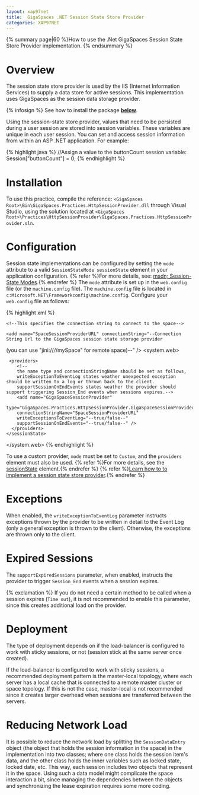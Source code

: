 ```yaml
---
layout: xap97net
title:  GigaSpaces .NET Session State Store Provider
categories: XAP97NET
---
```


{% summary page|60 %}How to use the .Net GigaSpaces Session State Store Provider implementation. {% endsummary %}

# Overview

The session state store provider is used by the IIS (Internet Information Services) to supply a data store for active sessions. This implementation uses GigaSpaces as the session data storage provider.

{% infosign %} See how to install the package **[below](#Installation)**.

Using the session-state store provider, values that need to be persisted during a user session are stored into session variables. These variables are unique in each user session. You can set and access session information from within an ASP .NET application. For example:

{% highlight java %}
//Assign a value to the buttonCount session variable:
Session["buttonCount"] = 0;
{% endhighlight %}

# Installation

To use this practice, compile the reference: `<GigaSpaces Root>\Bin\GigaSpaces.Practices.HttpSessionProvider.dll` through Visual Studio, using the solution located at `<GigaSpaces Root>\Practices\HttpSessionProvider\GigaSpaces.Practices.HttpSessionProvider.sln`.

# Configuration

Session state implementations can be configured by setting the `mode` attribute to a valid `SessionStateMode sessionState` element in your application configuration.
{% refer %}For more details, see: [msdn; Session-State Modes](http://msdn2.microsoft.com/en-us/library/ms178586.aspx).{% endrefer %}
The `mode` attribute is set up in the `web.config` file (or the `machine.config` file). The `machine.config` file is located in `c:Microsoft.NET\Frameworkconfig\machine.config`.
Configure your `web.config` file as follows:

{% highlight xml %}
<configuration xmlns="http://schemas.microsoft.com/.NetConfiguration/v2.0">

  <connectionStrings>

    <!--This specifies the connection string to connect to the space-->

    <add name="SpaceSessionProviderURL" connectionString="--Connection String Url to the GigaSpaces session state storage provider
(you can use "jini://*/*/mySpace" for remote space)--" />
  </connectionStrings>
  <system.web>
    <sessionState mode="Custom"
    customProvider="GigaSpaceSessionProvider"
    cookieless="true"
    timeout="5"
    regenerateExpiredSessionId="true">

     <providers>
        <!--
        the name type and connectionStringName should be set as follows,
        writeExceptionToEventLog states weather unexpected exception should be written to a log or thrown back to the client.
        supportSessionOnEndEvents states weather the provider should support triggering Session_End events when sessions expires.-->
        <add name="GigaSpaceSessionProvider"
        type="GigaSpaces.Practices.HttpSessionProvider.GigaSpaceSessionProvider"
        connectionStringName="SpaceSessionProviderURL"
        writeExceptionsToEventLog="--true/false--"
        supportSessionOnEndEvents="--true/false--" />
      </providers>
    </sessionState>
  </system.web>
</configuration>
{% endhighlight %}

To use a custom provider, `mode` must be set to `Custom`, and the `providers` element must also be used.
{% refer %}For more details, see the [sessionState](http://msdn2.microsoft.com/en-us/library/h6bb9cz9.aspx) element.{% endrefer %}
{% refer %}[Learn how to to implement a session state store provider](http://msdn2.microsoft.com/en-us/library/ms178587.aspx).{% endrefer %}

# Exceptions

When enabled, the `writeExceptionToEventLog` parameter instructs exceptions thrown by the provider to be written in detail to the Event Log (only a general exception is thrown to the client). Otherwise, the exceptions are thrown only to the client.

# Expired Sessions

The `supportExpiredSessions` parameter, when enabled, instructs the provider to trigger `Session_End` events when a session expires.

{% exclamation %} If you do not need a certain method to be called when a session expires (`Time out`), it is not recommended to enable this parameter, since this creates additional load on the provider.

# Deployment

The type of deployment depends on if the load-balancer is configured to work with sticky sessions, or not (session stick at the same server once created).

If the load-balancer is configured to work with sticky sessions, a recommended deployment pattern is the master-local topology, where each server has a local cache that is connected to a remote master cluster or space topology. If this is not the case, master-local is not recommended since it creates larger overhead when sessions are transferred between the servers.

# Reducing Network Load

It is possible to reduce the network load by splitting the `SessionDataEntry` object (the object that holds the session information in the space) in the implementation into two classes; where one class holds the session item's data, and the other class holds the inner variables such as locked state, locked date, etc. This way, each session includes two objects that represent it in the space. Using such a data model might complicate the space interaction a bit, since managing the dependencies between the objects and synchronizing the lease expiration requires some more coding.
